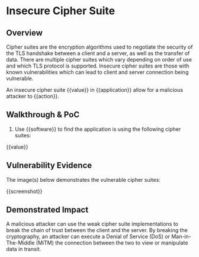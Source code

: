 # Insecure Cipher Suite

## Overview

Cipher suites are the encryption algorithms used to negotiate the security of the TLS handshake between a client and a server, as well as the transfer of data. There are multiple cipher suites which vary depending on order of use and which TLS protocol is supported. Insecure cipher suites are those with known vulnerabilities which can lead to client and server connection being vulnerable.

An insecure cipher suite {{value}} in {{application}} allow for a malicious attacker to {{action}}.

## Walkthrough & PoC

1. Use {{software}} to find the application is using the following cipher suites:

{{value}}


## Vulnerability Evidence

The image(s) below demonstrates the vulnerable cipher suites: 

{{screenshot}}

## Demonstrated Impact

A malicious attacker can use the weak cipher suite implementations to break the chain of trust between the client and the server. By breaking the cryptography, an attacker can execute a Denial of Service (DoS) or Man-in-The-Middle (MiTM) the connection between the two to view or manipulate data in transit.


